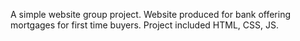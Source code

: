 A simple website group project. Website produced for bank offering mortgages for first time buyers. Project included HTML, CSS, JS.

